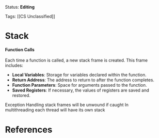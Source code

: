Status: **Editing**

Tags: [[CS Unclassified]]

# Stack

#### Function Calls

Each time a function is called, a new stack frame is created. This frame includes:

- **Local Variables**: Storage for variables declared within the function.
- **Return Address**: The address to return to after the function completes.
- **Function Parameters**: Space for arguments passed to the function.
- **Saved Registers**: If necessary, the values of registers are saved and restored.

Exception Handling stack frames will be unwound if caught
In multithreading each thread will have its own stack



# References
